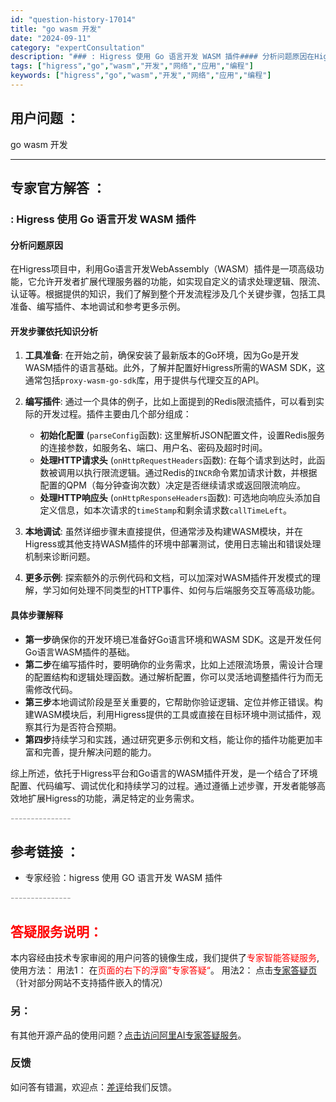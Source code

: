 ```yaml
---
id: "question-history-17014"
title: "go wasm 开发"
date: "2024-09-11"
category: "expertConsultation"
description: "### : Higress 使用 Go 语言开发 WASM 插件#### 分析问题原因在Higress项目中，利用Go语言开发WebAssembly（WASM）插件是一项高级功能，它允许开发者扩展代理服务器的功能，如实现自定义的请求处理逻辑、限流、认证等。根据提供的知识，我们了解到整个开发流程涉及几"
tags: ["higress","go","wasm","开发","网络","应用","编程"]
keywords: ["higress","go","wasm","开发","网络","应用","编程"]
---
```


## 用户问题 ： 
 go wasm 开发  

---------------
## 专家官方解答 ：

### : Higress 使用 Go 语言开发 WASM 插件

#### 分析问题原因
在Higress项目中，利用Go语言开发WebAssembly（WASM）插件是一项高级功能，它允许开发者扩展代理服务器的功能，如实现自定义的请求处理逻辑、限流、认证等。根据提供的知识，我们了解到整个开发流程涉及几个关键步骤，包括工具准备、编写插件、本地调试和参考更多示例。

#### 开发步骤依托知识分析

1. **工具准备**: 在开始之前，确保安装了最新版本的Go环境，因为Go是开发WASM插件的语言基础。此外，了解并配置好Higress所需的WASM SDK，这通常包括`proxy-wasm-go-sdk`库，用于提供与代理交互的API。

2. **编写插件**: 通过一个具体的例子，比如上面提到的Redis限流插件，可以看到实际的开发过程。插件主要由几个部分组成：
   - **初始化配置** (`parseConfig`函数): 这里解析JSON配置文件，设置Redis服务的连接参数，如服务名、端口、用户名、密码及超时时间。
   - **处理HTTP请求头** (`onHttpRequestHeaders`函数): 在每个请求到达时，此函数被调用以执行限流逻辑。通过Redis的`INCR`命令累加请求计数，并根据配置的QPM（每分钟查询次数）决定是否继续请求或返回限流响应。
   - **处理HTTP响应头** (`onHttpResponseHeaders`函数): 可选地向响应头添加自定义信息，如本次请求的`timeStamp`和剩余请求数`callTimeLeft`。

3. **本地调试**: 虽然详细步骤未直接提供，但通常涉及构建WASM模块，并在Higress或其他支持WASM插件的环境中部署测试，使用日志输出和错误处理机制来诊断问题。

4. **更多示例**: 探索额外的示例代码和文档，可以加深对WASM插件开发模式的理解，学习如何处理不同类型的HTTP事件、如何与后端服务交互等高级功能。

#### 具体步骤解释
- **第一步**确保你的开发环境已准备好Go语言环境和WASM SDK。这是开发任何Go语言WASM插件的基础。
- **第二步**在编写插件时，要明确你的业务需求，比如上述限流场景，需设计合理的配置结构和逻辑处理函数。通过解析配置，你可以灵活地调整插件行为而无需修改代码。
- **第三步**本地调试阶段是至关重要的，它帮助你验证逻辑、定位并修正错误。构建WASM模块后，利用Higress提供的工具或直接在目标环境中测试插件，观察其行为是否符合预期。
- **第四步**持续学习和实践，通过研究更多示例和文档，能让你的插件功能更加丰富和完善，提升解决问题的能力。

综上所述，依托于Higress平台和Go语言的WASM插件开发，是一个结合了环境配置、代码编写、调试优化和持续学习的过程。通过遵循上述步骤，开发者能够高效地扩展Higress的功能，满足特定的业务需求。


<font color="#949494">---------------</font> 


## 参考链接 ：

* 专家经验：higress 使用 GO 语言开发 WASM 插件 


 <font color="#949494">---------------</font> 
 


## <font color="#FF0000">答疑服务说明：</font> 

本内容经由技术专家审阅的用户问答的镜像生成，我们提供了<font color="#FF0000">专家智能答疑服务</font>,使用方法：
用法1： 在<font color="#FF0000">页面的右下的浮窗”专家答疑“</font>。
用法2： 点击[专家答疑页](https://answer.opensource.alibaba.com/docs/intro)（针对部分网站不支持插件嵌入的情况）
### 另：


有其他开源产品的使用问题？[点击访问阿里AI专家答疑服务](https://answer.opensource.alibaba.com/docs/intro)。
### 反馈
如问答有错漏，欢迎点：[差评](https://ai.nacos.io/user/feedbackByEnhancerGradePOJOID?enhancerGradePOJOId=17020)给我们反馈。
